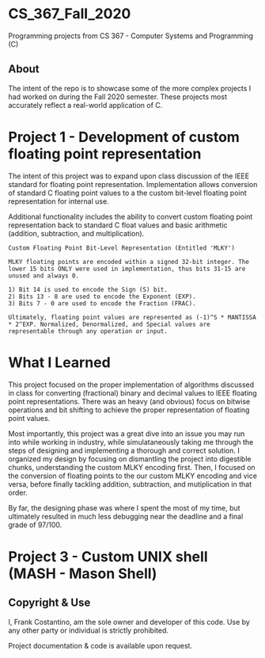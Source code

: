 # CS_367_Fall_2020

Programming projects from CS 367 - Computer Systems and Programming (C)

## About

The intent of the repo is to showcase some of the more complex projects I had worked on during the Fall 2020 semester. These projects most accurately reflect a real-world application of C.

# Project 1 - Development of custom floating point representation

The intent of this project was to expand upon class discussion of the IEEE standard for floating point representation. Implementation allows conversion of standard C floating point values to a the custom bit-level floating point representation for internal use.

Additional functionality includes the ability to convert custom floating point representation back to standard C float values and basic arithmetic (addition, subtraction, and multiplication).

    Custom Floating Point Bit-Level Representation (Entitled 'MLKY')
    
    MLKY floating points are encoded within a signed 32-bit integer. The lower 15 bits ONLY were used in implementation, thus bits 31-15 are unused and always 0.
    
    1) Bit 14 is used to encode the Sign (S) bit.
    2) Bits 13 - 8 are used to encode the Exponent (EXP).
    3) Bits 7 - 0 are used to encode the Fraction (FRAC).
    
    Ultimately, floating point values are represented as (-1)^S * MANTISSA * 2^EXP. Normalized, Denormalized, and Special values are representable through any operation or input.

# What I Learned

This project focused on the proper implementation of algorithms discussed in class for converting (fractional) binary and decimal values to IEEE floating point representations. There was an heavy (and obvious) focus on bitwise operations and bit shifting to achieve the proper representation of floating point values.

Most importantly, this project was a great dive into an issue you may run into while working in industry, while simulataneously taking me through the steps of designing and implementing a thorough and correct solution. I organized my design by focusing on dismantling the project into digestible chunks, understanding the custom MLKY encoding first. Then, I focused on the conversion of floating points to the our custom MLKY encoding and vice versa, before finally tackling addition, subtraction, and mutiplication in that order.

By far, the designing phase was where I spent the most of my time, but ultimately resulted in much less debugging near the deadline and a final grade of 97/100.

# Project 3 - Custom UNIX shell (MASH - Mason Shell)

## Copyright & Use
I, Frank Costantino, am the sole owner and developer of this code. Use by any other party or individual is strictly prohibited.

Project documentation & code is available upon request.
